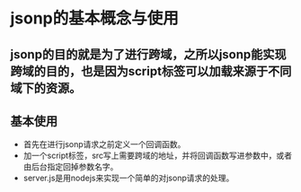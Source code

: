 # jsonp的基本概念与使用

## jsonp的目的就是为了进行跨域，之所以jsonp能实现跨域的目的，也是因为script标签可以加载来源于不同域下的资源。

## 基本使用

* 首先在进行jsonp请求之前定义一个回调函数。
* 加一个script标签，src写上需要跨域的地址，并将回调函数写进参数中，或者由后台指定回掉参数名字。
* server.js是用nodejs来实现一个简单的对jsonp请求的处理。